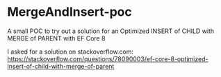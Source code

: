 # MergeAndInsert-poc
A small POC to try out a solution for an Optimized INSERT of CHILD with MERGE of PARENT with EF Core 8

I asked for a solution on stackoverflow.com: https://stackoverflow.com/questions/78090003/ef-core-8-optimized-insert-of-child-with-merge-of-parent
